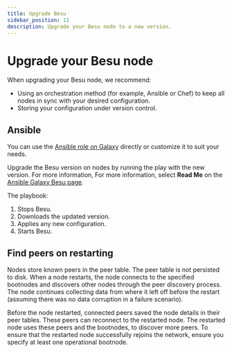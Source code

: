 ```yaml
---
title: Upgrade Besu
sidebar_position: 11
description: Upgrade your Besu node to a new version.
---
```


# Upgrade your Besu node

When upgrading your Besu node, we recommend:

- Using an orchestration method (for example, Ansible or Chef) to keep all nodes in sync with your desired configuration.
- Storing your configuration under version control.

## Ansible

You can use the [Ansible role on Galaxy](https://galaxy.ansible.com/consensys/hyperledger_besu) directly or customize it to suit your needs.

Upgrade the Besu version on nodes by running the play with the new version. For more information, For more information, select **Read Me** on the [Ansible Galaxy Besu page](https://galaxy.ansible.com/consensys/hyperledger_besu).

The playbook:

1. Stops Besu.
1. Downloads the updated version.
1. Applies any new configuration.
1. Starts Besu.

## Find peers on restarting

Nodes store known peers in the peer table. The peer table is not persisted to disk. When a node restarts, the node connects to the specified bootnodes and discovers other nodes through the peer discovery process. The node continues collecting data from where it left off before the restart (assuming there was no data corruption in a failure scenario).

Before the node restarted, connected peers saved the node details in their peer tables. These peers can reconnect to the restarted node. The restarted node uses these peers and the bootnodes, to discover more peers. To ensure that the restarted node successfully rejoins the network, ensure you specify at least one operational bootnode.
